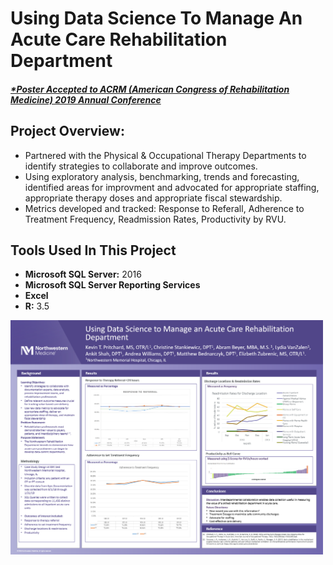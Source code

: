 # Using Data Science To Manage An Acute Care Rehabilitation Department
##### [*Poster Accepted to ACRM (American Congress of Rehabilitation Medicine) 2019 Annual Conference](https://acrm.org/meetings/2019-annual-conference/)

## Project Overview:
- Partnered with the Physical & Occupational Therapy Departments to identify strategies to collaborate and improve outcomes.
- Using exploratory analysis, benchmarking, trends and forecasting, identified areas for improvment and advocated for appropriate staffing, appropriate therapy doses and appropriate fiscal stewardship.
- Metrics developed and tracked:  Response to Referall, Adherence to Treatment Frequency, Readmission Rates, Productivity by RVU.
 
## Tools Used In This Project
- **Microsoft SQL Server:** 2016
- **Microsoft SQL Server Reporting Services** 
- **Excel**
- **R:** 3.5

<img src="https://github.com/abrambeyer/Research_Publications_Conference_Presentations_Posters/blob/main/using_data_science_to_manage_an_acute_care_rehabilitation_department/using%20data%20science%20to%20manage%20an%20acute%20care%20rehabilitation%20department%20acrm%20poster.png" width="500">


